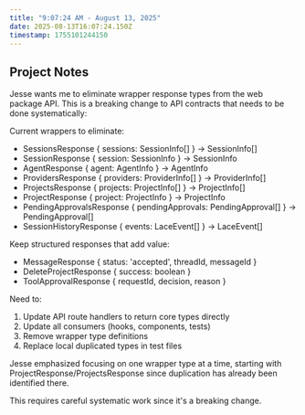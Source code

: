 ```yaml
---
title: "9:07:24 AM - August 13, 2025"
date: 2025-08-13T16:07:24.150Z
timestamp: 1755101244150
---
```


## Project Notes

Jesse wants me to eliminate wrapper response types from the web package API. This is a breaking change to API contracts that needs to be done systematically:

Current wrappers to eliminate:
- SessionsResponse { sessions: SessionInfo[] } → SessionInfo[]
- SessionResponse { session: SessionInfo } → SessionInfo
- AgentResponse { agent: AgentInfo } → AgentInfo
- ProvidersResponse { providers: ProviderInfo[] } → ProviderInfo[]
- ProjectsResponse { projects: ProjectInfo[] } → ProjectInfo[]
- ProjectResponse { project: ProjectInfo } → ProjectInfo
- PendingApprovalsResponse { pendingApprovals: PendingApproval[] } → PendingApproval[]
- SessionHistoryResponse { events: LaceEvent[] } → LaceEvent[]

Keep structured responses that add value:
- MessageResponse { status: 'accepted', threadId, messageId }
- DeleteProjectResponse { success: boolean }
- ToolApprovalResponse { requestId, decision, reason }

Need to:
1. Update API route handlers to return core types directly
2. Update all consumers (hooks, components, tests)
3. Remove wrapper type definitions
4. Replace local duplicated types in test files

Jesse emphasized focusing on one wrapper type at a time, starting with ProjectResponse/ProjectsResponse since duplication has already been identified there.

This requires careful systematic work since it's a breaking change.
